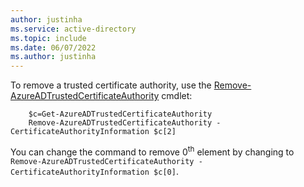 ```yaml
---
author: justinha
ms.service: active-directory
ms.topic: include
ms.date: 06/07/2022
ms.author: justinha
---
```


To remove a trusted certificate authority, use the [Remove-AzureADTrustedCertificateAuthority](/powershell/module/azuread/remove-azureadtrustedcertificateauthority) cmdlet:

```azurepowershell
    $c=Get-AzureADTrustedCertificateAuthority
    Remove-AzureADTrustedCertificateAuthority -CertificateAuthorityInformation $c[2]
```

You can change the command to remove 0<sup>th</sup> element by changing to
`Remove-AzureADTrustedCertificateAuthority -CertificateAuthorityInformation $c[0]`.


